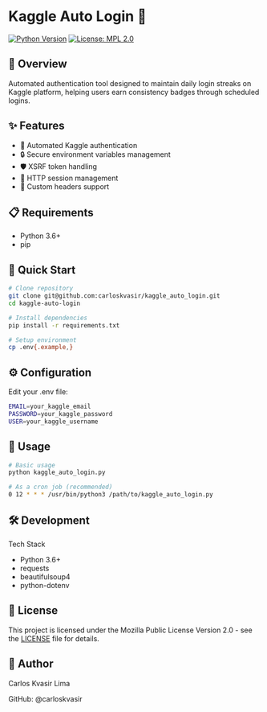 # Kaggle Auto Login 🤖
[![Python Version](https://img.shields.io/badge/python-3.6+-blue)](https://www.python.org/)
[![License: MPL 2.0](https://img.shields.io/badge/License-MPL_2.0-brightgreen.svg)](https://opensource.org/licenses/MPL-2.0)

## 🎯 Overview
Automated authentication tool designed to maintain daily login streaks on Kaggle platform, helping users earn consistency badges through scheduled logins.

## ✨ Features
 - 🔐 Automated Kaggle authentication
 - 🔒 Secure environment variables management
 - 🛡️ XSRF token handling
 - 📡 HTTP session management
 - 🎯 Custom headers support

## 📋 Requirements
 - Python 3.6+
 - pip

## 🚀 Quick Start
```bash
# Clone repository
git clone git@github.com:carloskvasir/kaggle_auto_login.git
cd kaggle-auto-login

# Install dependencies
pip install -r requirements.txt

# Setup environment
cp .env{.example,}
```

## ⚙️ Configuration
Edit your .env file:
```bash
EMAIL=your_kaggle_email
PASSWORD=your_kaggle_password
USER=your_kaggle_username
```

## 📖 Usage
```bash
# Basic usage
python kaggle_auto_login.py

# As a cron job (recommended)
0 12 * * * /usr/bin/python3 /path/to/kaggle_auto_login.py
```

## 🛠️ Development
Tech Stack
 - Python 3.6+
 - requests
 - beautifulsoup4
 - python-dotenv

## 📜 License

This project is licensed under the Mozilla Public License Version 2.0 - see the [LICENSE](LICENSE) file for details.

## 👤 Author
Carlos Kvasir Lima

GitHub: @carloskvasir